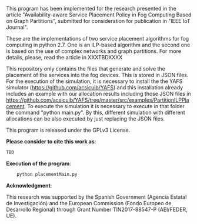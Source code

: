 This program has been implemented for the research presented in the article "Availability-aware Service Placement Policy in Fog Computing Based on Graph Partitions", submitted for consideration for publication in "IEEE IoT Journal".


These are the implementations of two service placement algorithms for fog computing in python 2.7. One is an ILP-based algorithm and the second one is based on the use of complex networks and graph partitions. For more details, please, read the article in XXXTBDXXXX

This repository only contains the files that generate and solve the placement of the services into the fog devices. This is stored in JSON files. For the execution of the simulation, it is necessary to install the the YAFS simulator (https://github.com/acsicuib/YAFS) and this installation already includes an example with our allocation results including those JSON files in https://github.com/acsicuib/YAFS/tree/master/src/examples/PartitionILPPlacement. To execute the simulation it is necessary to execute in that folder the command "python main.py". By this, different simulation with different allocations can be also executed by just replacing the JSON files.


This program is released under the GPLv3 License.

**Please consider to cite this work as**:

```bash
TBD
```

**Execution of the program**:

```bash
    python placementMain.py
```

**Acknowledgment**:

This research was supported by the Spanish Government (Agencia Estatal de Investigación) and the European Commission (Fondo Europeo de Desarrollo Regional) through Grant Number TIN2017-88547-P (AEI/FEDER, UE).
